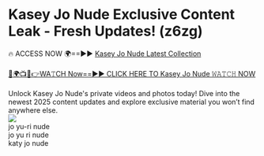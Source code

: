 # Kasey Jo Nude Exclusive Content Leak - Fresh Updates! (z6zg)

🔥 ACCESS NOW 🌍==►► <a href="https://tinyurl.com/2mz8nhtm" rel="nofollow">Kasey Jo Nude Latest Collection</a>
<br><br>
[🔴🌍📺📱👉WA𝚃CH Now==►► CLICK HERE TO Kasey Jo Nude 𝚆𝙰𝚃𝙲𝙷 NOW](https://tinyurl.com/2mz8nhtm)
<br><br>
Unlock Kasey Jo Nude's private videos and photos today! Dive into the newest 2025 content updates and explore exclusive material you won’t find anywhere else.
<br>
<a href="https://tinyurl.com/2mz8nhtm" rel="nofollow" data-target="animated-image.originalLink"><img src="https://camo.githubusercontent.com/8a4f000d20f83aca3bf7ec5f350d767afa0574a8a352519fd8cfa583a6f93a33/68747470733a2f2f692e696d6775722e636f6d2f644a486b345a712e676966" data-canonical-src="https://i.imgur.com/dJHk4Zq.gif" style="max-width: 100%; display: inline-block;" data-target="animated-image.originalImage"></a>
<br>
jo yu-ri nude<br>
jo yu ri nude<br>
katy jo nude